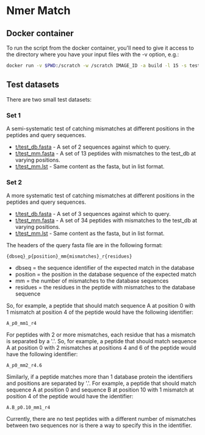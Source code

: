 # Nmer Match

## Docker container

To run the script from the docker container, you'll need to give it access to the directory where you have your input files with the -v option, e.g.:
```bash
docker run -v $PWD:/scratch -w /scratch IMAGE_ID -a build -l 15 -s test_data/human.fasta -c catalogs/humb1
```

## Test datasets

There are two small test datasets:

### Set 1

A semi-systematic test of catching mismatches at different positions in the peptides and query sequences.

 * [t/test\_db.fasta](t/test_db.fasta) - A set of 2 sequences against which to query.
 * [t/test\_mm.fasta](t/test_mm.fasta) - A set of 13 peptides with mismatches to the test_db at varying positions.
 * [t/test\_mm.lst](t/test_mm.lst) - Same content as the fasta, but in list format.

### Set 2

A more systematic test of catching mismatches at different positions in the peptides and query sequences.

 * [t/test\_db.fasta](t/test_db.fasta) - A set of 3 sequences against which to query.
 * [t/test\_mm.fasta](t/test_mm.fasta) - A set of 34 peptides with mismatches to the test_db at varying positions.
 * [t/test\_mm.lst](t/test_mm.lst) - Same content as the fasta, but in list format.

The headers of the query fasta file are in the following format:

```
{dbseq}_p{position}_mm{mismatches}_r{residues}
```

 * dbseq = the sequence identifier of the expected match in the database
 * position = the position in the database sequence of the expected match
 * mm = the number of mismatches to the database sequences
 * residues = the residues in the peptide with mismatches to the database sequence

So, for example, a peptide that should match sequence A at position 0 with 1 mismatch at position 4 of the peptide would have the following identifier:

```
A_p0_mm1_r4
```

For peptides with 2 or more mismatches, each residue that has a mismatch is separated by a '.'.  So, for example, a peptide that should match sequence A at position 0 with 2 mismatches at positions 4 and 6 of the peptide would have the following identifier:

```
A_p0_mm2_r4.6
```

Similarly, if a peptide matches more than 1 database protein the identifiers and positions are separated by '.'.  For example, a peptide that should match sequence A at position 0 and sequence B at position 10 with 1 mismatch at position 4 of the peptide would have the identifier:

```
A.B_p0.10_mm1_r4
```

Currently, there are no test peptides with a different number of mismatches between two sequences nor is there a way to specify this in the identifier.